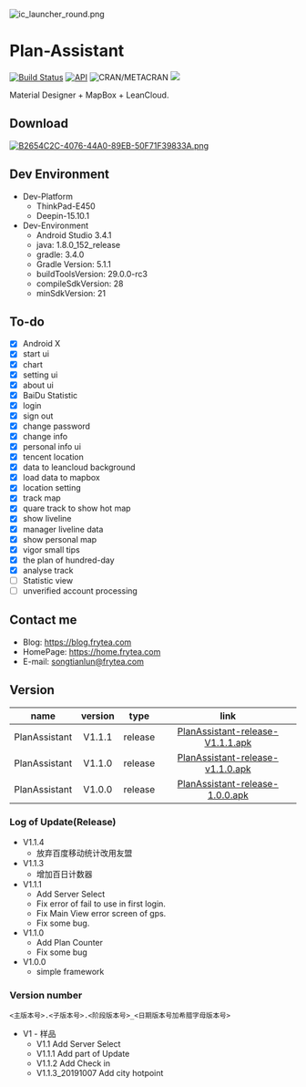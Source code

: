![ic_launcher_round.png](https://i.loli.net/2019/05/26/5cea9bdf9020a96716.png)


# Plan-Assistant

[![Build Status](https://jenkins.frytea.com/buildStatus/icon?job=PlanAssistant)](https://jenkins.frytea.com/job/PlanAssistant/)
[![API](https://img.shields.io/badge/API-21%2B-brightgreen.svg?style=flat)](https://android-arsenal.com/api?level=21)
![CRAN/METACRAN](https://img.shields.io/cran/l/devtools.svg?color=green&label=LIcanse&logo=green&logoColor=red)
[![](https://img.shields.io/badge/作者博客-frytea.com-green.svg)](https://frytea.com)  

Material Designer + MapBox + LeanCloud.

## Download

[![B2654C2C-4076-44A0-89EB-50F71F39833A.png](http://frytea-data.test.upcdn.net/8A509086-6E86-403C-B633-4A346A0255F2.png)](http://fir.im/xm19?release_id=5d76767ef945486b4887d325&fir_source=GitHub&fir_campaign=GitHub)

## Dev Environment

- Dev-Platform 
    - ThinkPad-E450
    - Deepin-15.10.1
- Dev-Environment
    - Android Studio 3.4.1
    - java: 1.8.0_152_release
    - gradle: 3.4.0
    - Gradle Version: 5.1.1
    - buildToolsVersion: 29.0.0-rc3
    - compileSdkVersion: 28
    - minSdkVersion: 21

## To-do

- [x] Android X
- [x] start ui
- [x] chart
- [x] setting ui
- [x] about ui
- [x] BaiDu Statistic
- [x] login
- [x] sign out
- [x] change password
- [x] change info
- [x] personal info ui
- [x] tencent location
- [x] data to leancloud background
- [x] load data to mapbox
- [x] location setting
- [x] track map
- [x] quare track to show hot map
- [x] show liveline
- [x] manager liveline data
- [x] show personal map
- [x] vigor small tips
- [x] the plan of hundred-day
- [x] analyse track
- [ ] Statistic view
- [ ] unverified account processing

## Contact me

 - Blog: <https://blog.frytea.com>
 - HomePage: <https://home.frytea.com>
 - E-mail: <songtianlun@frytea.com>

## Version

 name | version | type | link
 :--: | :--: | :--: | :--:
 PlanAssistant | V1.1.1 | release | [PlanAssistant-release-V1.1.1.apk](http://frytea-data.test.upcdn.net/PlanAssistant-release-V1.1.1.apk)
 PlanAssistant | V1.1.0 | release | [PlanAssistant-release-v1.1.0.apk](http://frytea-data.test.upcdn.net/PlanAssistant-release-v1.1.0.apk)
 PlanAssistant | V1.0.0 | release | [PlanAssistant-release-1.0.0.apk](http://frytea-data.test.upcdn.net/PlanAssistant-release-1.0.0.apk)
 
### Log of Update(Release)

* V1.1.4
    * 放弃百度移动统计改用友盟
* V1.1.3
    * 增加百日计数器
* V1.1.1
    * Add Server Select
    * Fix error of fail to use in first login.
    * Fix Main View error screen of gps.
    * Fix some bug.
* V1.1.0
    * Add Plan Counter
    * Fix some bug
* V1.0.0
    * simple framework


### Version number

`<主版本号>.<子版本号>.<阶段版本号>_<日期版本号加希腊字母版本号>`

* V1 - 样品
    * V1.1 Add Server Select
    * V1.1.1 Add part of Update
    * V1.1.2 Add Check in
    * V1.1.3_20191007 Add city hotpoint

